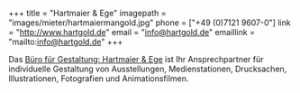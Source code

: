 +++
title = "Hartmaier & Ege"
imagepath = "images/mieter/hartmaiermangold.jpg"
phone = ["+49 (0)7121 9607-0"]
link = "http://www.hartgold.de"
email = "info@hartgold.de"
emaillink = "mailto:info@hartgold.de"
+++

Das [Büro für Gestaltung: Hartmaier & Ege](http://www.hartgold.de) ist Ihr Ansprechpartner für individuelle Gestaltung von Ausstellungen, Medienstationen, Drucksachen, Illustrationen, Fotografien und Animationsfilmen.